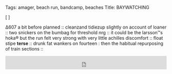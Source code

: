 Tags: amager, beach run, bandcamp, beaches
Title: BAYWATCHING
  
[ []() ]

∆607 a bit before planned :: cleanzand tidiezup slightly on account of loaner :: two snickers on the bumbag for threshold nrg :: it could be the larsson™s hoka® but the run felt very strong with very little achilles discomfort :: float stipe **terse** :: drunk fat wankers on fourteen : then the habitual repurposing of train sections :: 
<iframe style="border: 0; width: 100%; height: 42px;" src="https://bandcamp.com/EmbeddedPlayer/album=3271631258/size=small/bgcol=ffffff/linkcol=0687f5/transparent=true/" seamless><a href="https://jonhassell.bandcamp.com/album/listening-to-pictures-pentimento-volume-one">Listening To Pictures (Pentimento Volume One) by Jon Hassell</a></iframe>  
